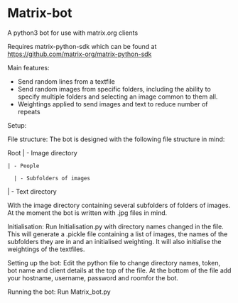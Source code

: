 # Matrix-bot
A python3 bot for use with matrix.org clients

Requires matrix-python-sdk which can be found at https://github.com/matrix-org/matrix-python-sdk

Main features:

- Send random lines from a textfile
- Send random images from specific folders, including the ability to specify multiple folders and selecting an image common to them all.
- Weightings applied to send images and text to reduce number of repeats




Setup:

File structure:
The bot is designed with the following file structure in mind:

Root
| - Image directory 

    | - People 
    
      | - Subfolders of images
      
| - Text directory

With the image directory containing several subfolders of folders of images. At the moment the bot is written with .jpg files in mind.

Initialisation:
Run Initialisation.py with directory names changed in the file. This will generate a .pickle file containing a list of images, the names of the subfolders they are in and an initialised weighting. It will also initialise the weightings of the textfiles.

Setting up the bot:
Edit the python file to change directory names, token, bot name and client details at the top of the file.
At the bottom of the file add your hostname, username, password and roomfor the bot.

Running the bot:
Run Matrix_bot.py

